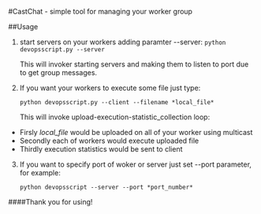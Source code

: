 #CastChat - simple tool for managing your worker group

##Usage

1. start servers on your workers adding paramter --server:
    `python devopsscript.py --server`

    This will invoker starting servers and making them to listen to port due to get group messages.

2. If you want your workers to execute some file just type:

    `python devopsscript.py --client --filename *local_file*`

    This will invoke upload-execution-statistic_collection loop:
  
  * Firsly *local_file* would be uploaded on all of your worker using multicast
  * Secondly each of workers would execute uploaded file
  * Thirdly execution statistics would be sent to client 

3. If you want to specify port of woker or server just set --port parameter, for example:

    `python devopsscript --server --port *port_number*`

####Thank you for using!
